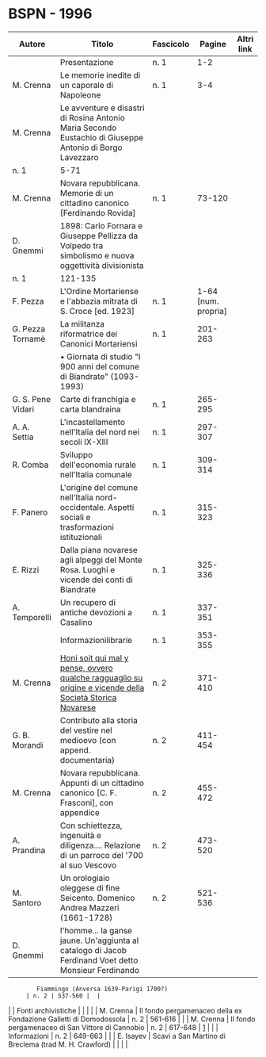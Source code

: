 # BSPN - 1996

| Autore                                                                            | Titolo                                                                                                   | Fascicolo | Pagine              | Altri link |
|-----------------------------------------------------------------------------------|----------------------------------------------------------------------------------------------------------|-----------|---------------------|------------|
|                                                                                   | Presentazione                                                                                            | n. 1      | 1-2                 |            |
| M. Crenna                                                                         | Le memorie inedite di un caporale di Napoleone                                                           | n. 1      | 3-4                 |            |
| M. Crenna                                                                         | Le avventure e disastri di Rosina Antonio Maria Secondo Eustachio di Giuseppe Antonio di Borgo Lavezzaro 
| n. 1                                                                              | 5-71                                                                                                     |           |
| M. Crenna                                                                         | Novara repubblicana. Memorie di un cittadino canonico [Ferdinando Rovida]                                | n. 1      | 73-120              |            |
| D. Gnemmi                                                                         | 1898: Carlo Fornara e Giuseppe Pellizza da Volpedo tra simbolismo e nuova oggettività divisionista       
| n. 1                                                                              | 121-135                                                                                                  |           |
| F. Pezza                                                                          | L'Ordine Mortariense e l'abbazia mitrata di S. Croce [ed. 1923]                                          | n. 1      | 1-64 [num. propria] |            |
| G. Pezza Tornamè                                                                  | La militanza riformatrice dei Canonici Mortariensi                                                       | n. 1      | 201-263             |            |
|                                                                                   | • Giornata di studio "I 900 anni del comune di Biandrate" (1093-1993)                                    |           |                     |            |
| G. S. Pene Vidari                                                                 | Carte di franchigia e carta blandraina                                                                   | n. 1      | 265-295             |            |
| A. A. Settia                                                                      | L'incastellamento nell'Italia del nord nei secoli IX-XIII                                                | n. 1      | 297-307             |            |
| R. Comba                                                                          | Sviluppo dell'economia rurale nell'Italia comunale                                                       | n. 1      | 309-314             |            |
| F. Panero                                                                         | L'origine del comune nell'Italia nord-occidentale. Aspetti sociali e trasformazioni istituzionali        | n. 1      | 315-323             |            |
| E. Rizzi                                                                          | Dalla piana novarese agli alpeggi del Monte Rosa. Luoghi e vicende dei conti di Biandrate                | n. 1      | 325-336             |            |
| A. Temporelli                                                                     | Un recupero di antiche devozioni a Casalino                                                              | n. 1      | 337-351             |            |
|                                                                                   | Informazionilibrarie                                                                                     | n. 1      | 353-355             |            |
| M. Crenna                                                                         | [Honi soit qui mal y pense,    ovvero qualche ragguaglio su origine e vicende della Società Storica Novarese](http://www.ssno.it/BSPNo/1996_Crenna_HoniSoit.pdf) | n. 2                                                                                                     | 371-410   |                     |
| G. B. Morandi                                                                     | Contributo alla storia del vestire nel medioevo (con append. documentaria)                               | n. 2      | 411-454             |            |
| M. Crenna                                                                         | Novara repubblicana. Appunti di un cittadino canonico [C. F. Frasconi], con appendice                    | n. 2      | 455-472             |            |
| A. Prandina                                                                       | Con schiettezza, ingenuità e diligenza.... Relazione di un parroco del '700 al suo Vescovo               | n. 2      | 473-520             |            |
| M. Santoro                                                                        | Un orologiaio oleggese di fine Seicento. Domenico Andrea Mazzeri (1661-1728)                             | n. 2      | 521-536             |            |
| D. Gnemmi                                                                         | l'homme... la ganse jaune. Un'aggiunta al catalogo di Jacob Ferdinand Voet detto Monsieur Ferdinando     

            Fiammingo (Anversa 1639-Parigi 1700?)
         | n. 2 | 537-560 |  |

| | Fonti archivistiche | | | |
| M. Crenna | Il fondo pergamenaceo della ex Fondazione Galletti di Domodossola | n. 2 | 561-616 | |
| M. Crenna | Il fondo pergamenaceo di San Vittore di Cannobio | n. 2 | 617-648 | [1](https://en.calameo.com/read/004733128711e3cd1270e) |
| | Informazioni | n. 2 | 649-663 | |
| E. Isayev | Scavi a San Martino di Breclema (trad M. H. Crawford) | | | |
